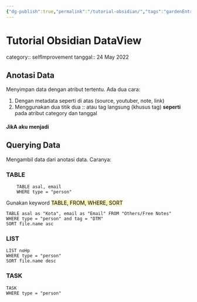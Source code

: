 ```yaml
---
{"dg-publish":true,"permalink":"/tutorial-obsidian/","tags":"gardenEntry","dgHomeLink":true,"dgPassFrontmatter":false}
---
```


# Tutorial Obsidian DataView

category:: selfImprovement
tanggal:: 24 May 2022

## Anotasi Data
Menyimpan data dengan atribut tertentu. Ada dua cara:
1. Dengan metadata seperti di atas (source, youtuber, note, link)
2. Menggunakan dua titik dua :: atau tag langsung (khusus tag) **seperti** pada atribut category dan tanggal



#### JikA aku menjadi 

## Querying Data
Mengambil data dari anotasi data. Caranya:
### TABLE
```dataview
	TABLE asal, email
	WHERE type = "person"
```
Gunakan keyword <mark style="background: #FFF3A3A6;">TABLE, FROM, WHERE, SORT</mark> 
```dataview
TABLE asal as "Kota", email as "Email" FROM "Others/Free Notes"
WHERE type = "person" and tag = "DTM"
SORT file.name asc

```
### LIST
```dataview
LIST noHp
WHERE type = "person"
SORT file.name desc
```
### TASK
```dataview
TASK
WHERE type = "person"
```


